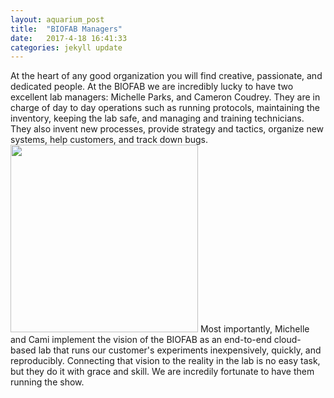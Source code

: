 ```yaml
---
layout: aquarium_post
title:  "BIOFAB Managers"
date:   2017-4-18 16:41:33
categories: jekyll update
---
```


At the heart of any good organization you will find creative, passionate, and dedicated people. At the BIOFAB we are incredibly lucky to have two excellent lab managers: Michelle Parks, and Cameron Coudrey. They are in charge of day to day operations such as running protocols, maintaining the inventory, keeping the lab safe, and managing and training technicians. They also invent new processes, provide strategy and tactics, organize new systems, help customers, and track down bugs. 
<img src='/images/michelle-and-cami.jpg' class='image' style='width: 300px'>
Most importantly, Michelle and Cami implement the vision of the BIOFAB as an end-to-end cloud-based lab that runs our customer's experiments inexpensively, quickly, and reproducibly. Connecting that vision to the reality in the lab is no easy task, but they do it with grace and skill. We are incredily fortunate to have them running the show.
